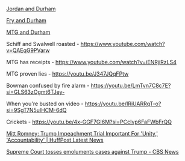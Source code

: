 [Jordan and Durham](https://www.youtube.com/watch?v=jQ18BVDbcBY)

[Fry and Durham](https://www.youtube.com/watch?v=2dwF82ZQehE)

[MTG and Durham](https://www.youtube.com/watch?v=mcfmTWIFDOI)

Schiff and Swalwell roasted - https://www.youtube.com/watch?v=QAEqG9PVarw

MTG has receipts - https://www.youtube.com/watch?v=iENRjiRzLS4

MTG proven lies - https://youtu.be/J347JQqFPtw

Bowman confused by fire alarm - https://youtu.be/LmTvn7C8c7E?si=GLS63zOgmt6TJey-

When you're busted on video - https://youtu.be/IRiUARRqT-o?si=9SgT7N5uIHCM-6dQ

Crickets - https://youtu.be/4x-GGF7GI6M?si=PCcIvp6FaFWbFrQQ

[Mitt Romney: Trump Impeachment Trial Important For 'Unity,' 'Accountability' | HuffPost Latest News](https://www.huffpost.com/entry/mitt-romney-trump-impeachment_n_600d80a1c5b6a46978d21c52)

[Supreme Court tosses emoluments cases against Trump - CBS News](https://www.cbsnews.com/news/supreme-court-tosses-trump-emoluments-case/)

